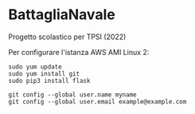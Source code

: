 # BattagliaNavale
Progetto scolastico per TPSI (2022)

Per configurare l'istanza AWS AMI Linux 2: 
```
sudo yum update
sudo yum install git
sudo pip3 install flask

git config --global user.name myname
git config --global user.email example@example.com
```
